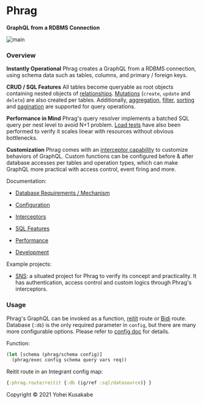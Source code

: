 # Phrag

**GraphQL from a RDBMS Connection**

![main](https://github.com/ykskb/phrag/actions/workflows/test.yml/badge.svg)

### Overview

**Instantly Operational**
Phrag creates a GraphQL from a RDBMS connection, using schema data such as tables, columns, and primary / foreign keys.

**CRUD / SQL Features**
All tables become queryable as root objects containing nested objects of [relationships](docs/mechanism.md#relationships). [Mutations](docs/mechanism.md#mutations) (`create`, `update` and `delete`) are also created per tables. Additionally, [aggregation](docs/sql_feature.md#aggregation), [filter](docs/sql_feature.md#filtering), [sorting](docs/sql_feature.md#sorting) and [pagination](docs/sql_feature.md#pagination) are supported for query operations.

**Performance in Mind**
Phrag's query resolver implements a batched SQL query per nest level to avoid N+1 problem. [Load tests](docs/performance.md) have also been performed to verify it scales linear with resources without obvious bottlenecks.

**Customization**
Phrag comes with an [interceptor capability](#interceptor-signals) to customize behaviors of GraphQL. Custom functions can be configured before & after database accesses per tables and operation types, which can make GraphQL more practical with access control, event firing and more.

Documentation:

- [Database Requirements / Mechanism](docs/mechanism.md)

- [Configuration](docs/config.md)

- [Interceptors](docs/interceptor.md)

- [SQL Features](docs/sql_feature.md)

- [Performance](docs/performance.md)

- [Development](docs/development.md)

Example projects:

- [SNS](https://github.com/ykskb/situated-sns-backend): a situated project for Phrag to verify its concept and practicality. It has authentication, access control and custom logics through Phrag's interceptors.

### Usage

Phrag's GraphQL can be invoked as a function, [reitit](https://github.com/metosin/reitit) route or [Bidi](https://github.com/juxt/bidi) route. Database (`:db`) is the only required parameter in `config`, but there are many more configurable options. Please refer to [config doc](docs/config.md) for details.

Function:

```clojure
(let [schema (phrag/schema config)]
  (phrag/exec config schema query vars req))
```

Reitit route in an Integrant config map:

```clojure
{:phrag.route/reitit {:db (ig/ref :sql/datasource)} }
```

Copyright © 2021 Yohei Kusakabe
